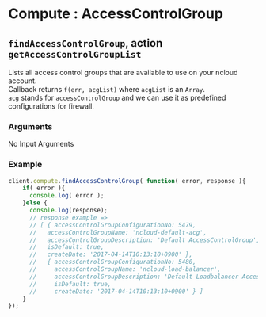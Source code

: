 # Compute : AccessControlGroup  
## `findAccessControlGroup`, action `getAccessControlGroupList` 
Lists all access control groups that are available to use on your ncloud account.  
Callback returns `f(err, acgList)` where `acgList` is an `Array`.  
`acg` stands for `accessControlGroup` and we can use it as predefined configurations for firewall.

### Arguments  
 No Input Arguments
 
### Example  
```javascript
client.compute.findAccessControlGroup( function( error, response ){
    if( error ){
      console.log( error );
    }else {
      console.log(response);
      // response example =>
      // [ { accessControlGroupConfigurationNo: 5479,
      //   accessControlGroupName: 'ncloud-default-acg',
      //   accessControlGroupDescription: 'Default AccessControlGroup',
      //   isDefault: true,
      //   createDate: '2017-04-14T10:13:10+0900' },
      //   { accessControlGroupConfigurationNo: 5480,
      //     accessControlGroupName: 'ncloud-load-balancer',
      //     accessControlGroupDescription: 'Default Loadbalancer AccessControlGroup',
      //     isDefault: true,
      //     createDate: '2017-04-14T10:13:10+0900' } ]
    }
});
```